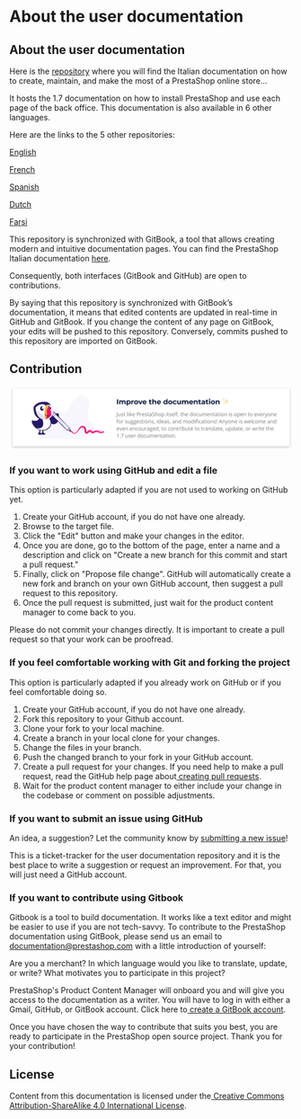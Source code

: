 # About the user documentation

## **About the user documentation**

Here is the [repository](https://github.com/PrestaShop/user-documentation-it) where you will find the Italian documentation on how to create, maintain, and make the most of a PrestaShop online store...

It hosts the 1.7 documentation on how to install PrestaShop and use each page of the back office. This documentation is also available in 6 other languages.

Here are the links to the 5 other repositories:

[English](https://github.com/PrestaShop/user-documentation-en)

[French](https://github.com/PrestaShop/user-documentation-fr)

[Spanish](https://github.com/PrestaShop/user-documentation-es)

[Dutch](https://github.com/PrestaShop/user-documentation-nl)

[Farsi](https://github.com/PrestaShop/user-documentation-fa)

This repository is synchronized with GitBook, a tool that allows creating modern and intuitive documentation pages. You can find the PrestaShop Italian documentation [here](https://prestashop.gitbook.io/documentazione-italiana-per-prestashop-1-7/).

Consequently, both interfaces (GitBook and GitHub) are open to contributions.

By saying that this repository is synchronized with GitBook’s documentation, it means that edited contents are updated in real-time in GitHub and GitBook. If you change the content of any page on GitBook, your edits will be pushed to this repository. Conversely, commits pushed to this repository are imported on GitBook.

## **‌Contribution**

![](<.gitbook/assets/improve the documentation (1).png>)

### If you want to work using GitHub and edit a file

This option is particularly adapted if you are not used to working on GitHub yet.

1. Create your GitHub account, if you do not have one already.
2. Browse to the target file.
3. Click the "Edit" button and make your changes in the editor.‌
4. Once you are done, go to the bottom of the page, enter a name and a description and click on "Create a new branch for this commit and start a pull request."
5. Finally, click on "Propose file change". GitHub will automatically create a new fork and branch on your own GitHub account, then suggest a pull request to this repository. &#x20;
6. Once the pull request is submitted, just wait for the product content manager to come back to you.

Please do not commit your changes directly. It is important to create a pull request so that your work can be proofread.

### If you feel comfortable working with Git and forking the project

This option is particularly adapted if you already work on GitHub or if you feel comfortable doing so.

1. Create your GitHub account, if you do not have one already.
2. Fork this repository to your Github account.
3. Clone your fork to your local machine.
4. Create a branch in your local clone for your changes.
5. Change the files in your branch.
6. Push the changed branch to your fork in your GitHub account.
7. Create a pull request for your changes. If you need help to make a pull request, read the GitHub help page about[ creating pull requests](https://docs.github.com/en/github/collaborating-with-issues-and-pull-requests/creating-a-pull-request).
8. Wait for the product content manager to either include your change in the codebase or comment on possible adjustments.

### If you want to submit an issue using GitHub

An idea, a suggestion? Let the community know by [submitting a new issue](https://github.com/PrestaShop/user-documentation-it/issues)!

This is a ticket-tracker for the user documentation repository and it is the best place to write a suggestion or request an improvement. For that, you will just need a GitHub account.

### If you want to contribute using Gitbook

‌Gitbook is a tool to build documentation. It works like a text editor and might be easier to use if you are not tech-savvy. To contribute to the PrestaShop documentation using GitBook, please send us an email to documentation@prestashop.com with a little introduction of yourself:

Are you a merchant? In which language would you like to translate, update, or write? What motivates you to participate in this project?

PrestaShop's Product Content Manager will onboard you and will give you access to the documentation as a writer. You will have to log in with either a Gmail, GitHub, or GitBook account. Click here to[ create a GitBook account](https://app.gitbook.com/join).

Once you have chosen the way to contribute that suits you best, you are ready to participate in the PrestaShop open source project. Thank you for your contribution!

## License

Content from this documentation is licensed under the[ Creative Commons Attribution-ShareAlike 4.0 International License](https://creativecommons.org/licenses/by-sa/4.0/).
